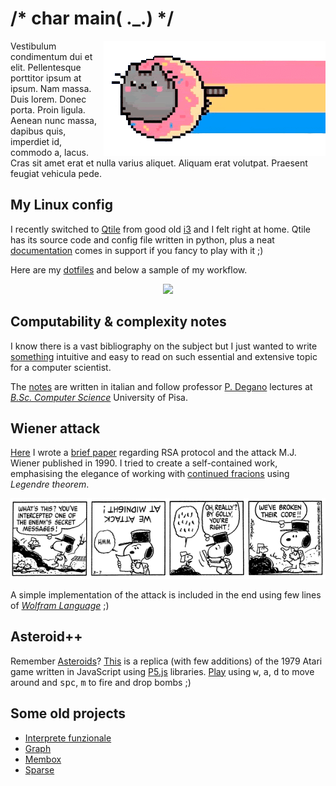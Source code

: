 # /* char main( ._.) */

<img align="right" src="donut_cat.gif">

Vestibulum condimentum dui et elit. Pellentesque porttitor ipsum at ipsum.
Nam massa. Duis lorem. Donec porta. Proin ligula. Aenean nunc massa, dapibus
quis, imperdiet id, commodo a, lacus. Cras sit amet erat et nulla varius
aliquet. Aliquam erat volutpat. Praesent feugiat vehicula pede.




## My Linux config

I recently switched to [Qtile](http://www.qtile.org/) from good old [i3](https://i3wm.org/) and I felt right at home. Qtile has its source code and config file written in python, plus a neat [documentation](http://docs.qtile.org/en/latest) comes in support if you fancy to play with it ;)

Here are my [dotfiles](https://github.com/MatteoGiorgi/dotfiles) and below a sample of my workflow.

<p align="center">
  <img src="qtile_demo.gif"/>
</p>




## Computability & complexity notes

I know there is a vast bibliography on the subject but I just wanted to write [something](https://github.com/MatteoGiorgi/computability_and_complexity) intuitive and easy to read on such essential and extensive topic for a computer scientist.

The [notes](https://nbviewer.jupyter.org/github/MatteoGiorgi/computability_and_complexity/blob/master/pp_tot.pdf) are written in italian and follow professor [P. Degano](http://pages.di.unipi.it/degano/) lectures at [*B.Sc. Computer Science*](https://didattica.di.unipi.it/en/undergraduate-programme-in-computer-science/) University of Pisa.




## Wiener attack

[Here](https://github.com/MatteoGiorgi/wiener_attack) I wrote a [brief paper](https://nbviewer.jupyter.org/github/MatteoGiorgi/Wiener-Attack/blob/master/wiener_attack.pdf) regarding RSA protocol and the attack M.J. Wiener published in 1990. I tried to create a self-contained work, emphasising the elegance of working with [continued fracions](https://en.wikipedia.org/wiki/Continued_fraction) using *Legendre theorem*.

<p align="center">
  <img width="600" src="woodstock_and_snoopy.gif"/>
</p>

A simple implementation of the attack is included in the end using few lines of [*Wolfram Language*](https://www.wolfram.com/language/) ;)




## Asteroid++

Remember [Asteroids](https://en.wikipedia.org/wiki/Asteroids_%28video_game%29)? [This](https://github.com/MatteoGiorgi/asteroids_plus_plus) is a replica (with few additions) of the 1979 Atari game written in JavaScript using [P5.js](https://p5js.org/) libraries. [Play](https://matteogiorgi.github.io/asteroids_plus_plus/) using <kbd>w</kbd>, <kbd>a</kbd>, <kbd>d</kbd> to move around and <kbd>spc</kbd>, <kbd>m</kbd> to fire and drop bombs ;)





## Some old projects

* [Interprete funzionale](https://github.com/MatteoGiorgi/interprete_funzionale)
* [Graph](https://github.com/MatteoGiorgi/graph)
* [Membox](https://github.com/MatteoGiorgi/membox)
* [Sparse](https://github.com/MatteoGiorgi/sparse)
